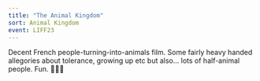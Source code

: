 ```yaml
---
title: "The Animal Kingdom"
sort: Animal Kingdom
event: LIFF23
---
```

Decent French people-turning-into-animals film. Some fairly heavy handed allegories about tolerance, growing up etc but also… lots of half-animal people. Fun. 🐺🐺🐺  